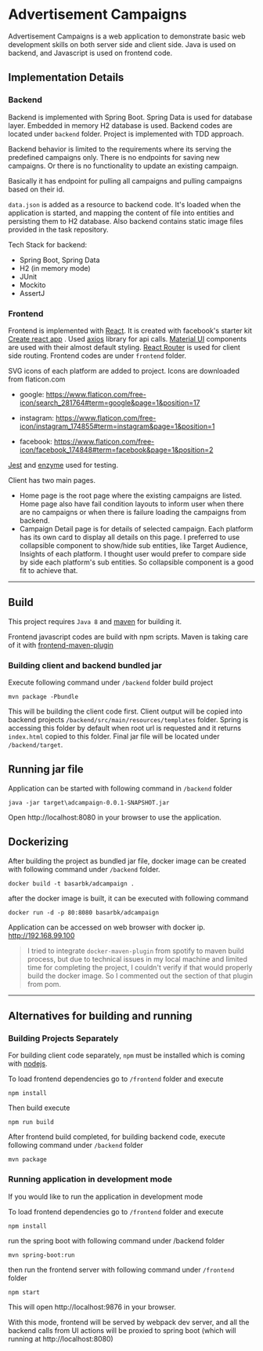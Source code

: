 # Advertisement Campaigns

Advertisement Campaigns is a web application to demonstrate basic web development skills on both server side and client side. Java is used on backend, and Javascript is used on frontend code.


## Implementation Details

### Backend
Backend is implemented with Spring Boot. Spring Data is used for database layer. Embedded in memory H2 database is used. Backend codes are located under `backend` folder.
Project is implemented with TDD approach.

Backend behavior is limited to the requirements where its serving the predefined campaigns only. There is no endpoints for saving new campaigns. Or there is no functionality to update an existing campaign.

Basically it has endpoint for pulling all campaigns and pulling campaigns based on their id.

`data.json` is added as a resource to backend code. It's loaded when the application is started, and mapping the content of file into entities and persisting them to H2 database. Also backend contains static image files provided in the task repository.

Tech Stack for backend:
- Spring Boot, Spring Data
- H2 (in memory mode)
- JUnit
- Mockito
- AssertJ

### Frontend

Frontend is implemented with [React](https://facebook.github.io/react/). It is created with facebook's starter kit [Create react app](https://github.com/facebookincubator/create-react-app) . Used [axios](https://github.com/mzabriskie/axios) library for api calls. [Material UI](https://material-ui.com) components are used with their almost default styling. [React Router](https://reacttraining.com/react-router/) is used for client side routing. Frontend codes are under `frontend` folder.

SVG icons of each platform are added to project. Icons are downloaded from flaticon.com

- google: https://www.flaticon.com/free-icon/search_281764#term=google&page=1&position=17

- instagram: https://www.flaticon.com/free-icon/instagram_174855#term=instagram&page=1&position=1

- facebook: https://www.flaticon.com/free-icon/facebook_174848#term=facebook&page=1&position=2

[Jest](https://jestjs.io/) and [enzyme](https://airbnb.io/enzyme/) used for testing.


Client has two main pages.
- Home page is the root page where the existing campaigns are listed. Home page also have fail condition layouts to inform user when there are no campaigns or when there is failure loading the campaigns from backend.
- Campaign Detail page is for details of selected campaign. Each platform has its own card to display all details on this page. I preferred to use collapsible component to show/hide sub entities, like Target Audience, Insights of each platform. I thought user would prefer to compare side by side each platform's sub entities. So collapsible component is a good fit to achieve that.

---
## Build

This project requires `Java 8` and [maven](http://maven.apache.org/) for building it.

Frontend javascript codes are build with npm scripts. Maven is taking care of it with [frontend-maven-plugin](https://github.com/eirslett/frontend-maven-plugin)

### Building client and backend bundled jar

Execute following command under `/backend` folder build project
```
mvn package -Pbundle
```
This will be building the client code first. Client output will be copied into backend projects `/backend/src/main/resources/templates` folder. Spring is accessing this folder by default when root url is requested and it returns `index.html` copied to this folder.
Final jar file will be located under `/backend/target`.

## Running jar file

Application can be started with following command in `/backend` folder
```
java -jar target\adcampaign-0.0.1-SNAPSHOT.jar
```

Open http://localhost:8080 in your browser to use the application.

## Dockerizing
After building the project as bundled jar file, docker image can be created with following command under `/backend` folder.
```
docker build -t basarbk/adcampaign .
```

after the docker image is built, it can be executed with following command
```
docker run -d -p 80:8080 basarbk/adcampaign
```

Application can be accessed on web browser with docker ip.
http://192.168.99.100

> I tried to integrate `docker-maven-plugin` from spotify to maven build process, but due to technical issues in my local machine and limited time for completing the project, I couldn't verify if that would properly build the docker image. So I commented out the section of that plugin from pom.

---
## Alternatives for building and running
### Building Projects Separately
For building client code separately, `npm` must be installed which is coming with [nodejs](https://nodejs.org/en/).

To load frontend dependencies go to `/frontend` folder and execute
```
npm install
```

Then build execute
```
npm run build
```

After frontend build completed, for building backend code, execute following command under `/backend` folder
```
mvn package
```


### Running application in development mode
If you would like to run the application in development mode 

To load frontend dependencies go to `/frontend` folder and execute
```
npm install
```

run the spring boot with following command under /backend folder
```
mvn spring-boot:run
```

then run the frontend server with following command under `/frontend` folder
```
npm start
```

This will open http://localhost:9876 in your browser.

With this mode, frontend will be served by webpack dev server, and all the backend calls from UI actions will be proxied to spring boot (which will running at http://localhost:8080)

